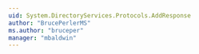 ```yaml
---
uid: System.DirectoryServices.Protocols.AddResponse
author: "BrucePerlerMS"
ms.author: "bruceper"
manager: "mbaldwin"
---
```

